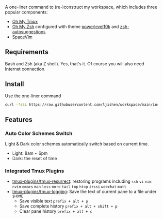 A one-liner command to (re-)construct my workspace, which includes three popular components:

- [Oh My Tmux](https://github.com/gpakosz/.tmux)
- [Oh My Zsh](https://ohmyz.sh/) configured with theme [powerlevel10k](https://github.com/romkatv/powerlevel10k) and [zsh-autosuggestions](https://github.com/zsh-users/zsh-autosuggestions)
- [SpaceVim](https://spacevim.org/)


## Requirements

Bash and Zsh (aka Z shell). Yes, that's it. Of course you will also need Internet connection.


## Install

Use the one-liner command
```bash
curl -fsSL https://raw.githubusercontent.com/ljishen/workspace/main/install.sh | bash
```


## Features

### Auto Color Schemes Switch

Light & Dark color schemes automatically switch based on current time.
- Light: 8am ~ 6pm
- Dark:  the reset of time

### Integrated Tmux Plugins

- [tmux-plugins/tmux-resurrect](https://github.com/tmux-plugins/tmux-resurrect): restoring programs including `ssh` `vi` `vim` `nvim` `emacs` `man` `less` `more` `tail` `top` `htop` `irssi` `weechat` `mutt`
- [tmux-plugins/tmux-logging](https://github.com/tmux-plugins/tmux-logging): Save the text of current pane to a file under `$HOME`
  - Save visible text `prefix + alt + p`
  - Save complete history `prefix + alt + shift + p`
  - Clear pane history `prefix + alt + c`

